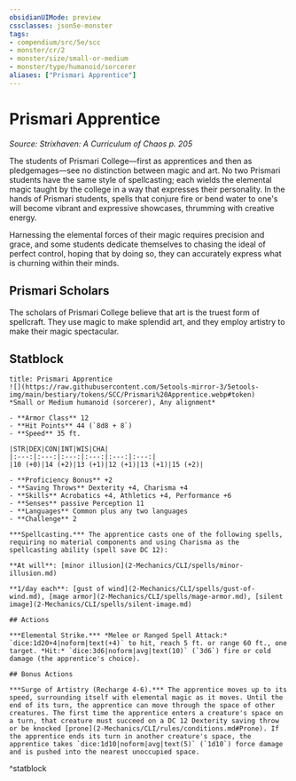 ```yaml
---
obsidianUIMode: preview
cssclasses: json5e-monster
tags:
- compendium/src/5e/scc
- monster/cr/2
- monster/size/small-or-medium
- monster/type/humanoid/sorcerer
aliases: ["Prismari Apprentice"]
---
```

# Prismari Apprentice
*Source: Strixhaven: A Curriculum of Chaos p. 205*  

The students of Prismari College—first as apprentices and then as pledgemages—see no distinction between magic and art. No two Prismari students have the same style of spellcasting; each wields the elemental magic taught by the college in a way that expresses their personality. In the hands of Prismari students, spells that conjure fire or bend water to one's will become vibrant and expressive showcases, thrumming with creative energy.

Harnessing the elemental forces of their magic requires precision and grace, and some students dedicate themselves to chasing the ideal of perfect control, hoping that by doing so, they can accurately express what is churning within their minds.

## Prismari Scholars

The scholars of Prismari College believe that art is the truest form of spellcraft. They use magic to make splendid art, and they employ artistry to make their magic spectacular.

## Statblock

```ad-statblock
title: Prismari Apprentice
![](https://raw.githubusercontent.com/5etools-mirror-3/5etools-img/main/bestiary/tokens/SCC/Prismari%20Apprentice.webp#token)
*Small or Medium humanoid (sorcerer), Any alignment*

- **Armor Class** 12
- **Hit Points** 44 (`8d8 + 8`)
- **Speed** 35 ft.

|STR|DEX|CON|INT|WIS|CHA|
|:---:|:---:|:---:|:---:|:---:|:---:|
|10 (+0)|14 (+2)|13 (+1)|12 (+1)|13 (+1)|15 (+2)|

- **Proficiency Bonus** +2
- **Saving Throws** Dexterity +4, Charisma +4
- **Skills** Acrobatics +4, Athletics +4, Performance +6
- **Senses** passive Perception 11
- **Languages** Common plus any two languages
- **Challenge** 2

***Spellcasting.*** The apprentice casts one of the following spells, requiring no material components and using Charisma as the spellcasting ability (spell save DC 12):

**At will**: [minor illusion](2-Mechanics/CLI/spells/minor-illusion.md)

**1/day each**: [gust of wind](2-Mechanics/CLI/spells/gust-of-wind.md), [mage armor](2-Mechanics/CLI/spells/mage-armor.md), [silent image](2-Mechanics/CLI/spells/silent-image.md)

## Actions

***Elemental Strike.*** *Melee or Ranged Spell Attack:* `dice:1d20+4|noform|text(+4)` to hit, reach 5 ft. or range 60 ft., one target. *Hit:* `dice:3d6|noform|avg|text(10)` (`3d6`) fire or cold damage (the apprentice's choice).

## Bonus Actions

***Surge of Artistry (Recharge 4-6).*** The apprentice moves up to its speed, surrounding itself with elemental magic as it moves. Until the end of its turn, the apprentice can move through the space of other creatures. The first time the apprentice enters a creature's space on a turn, that creature must succeed on a DC 12 Dexterity saving throw or be knocked [prone](2-Mechanics/CLI/rules/conditions.md#Prone). If the apprentice ends its turn in another creature's space, the apprentice takes `dice:1d10|noform|avg|text(5)` (`1d10`) force damage and is pushed into the nearest unoccupied space.
```
^statblock